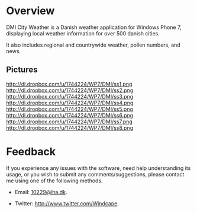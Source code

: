 Overview
========

DMI City Weather is a Danish weather application for Windows Phone 7,
displaying local weather information for over 500 danish cities.

It also includes regional and countrywide weather, pollen numbers, and news.

Pictures
--------

<http://dl.dropbox.com/u/1744224/WP7/DMI/ss1.png>  
<http://dl.dropbox.com/u/1744224/WP7/DMI/ss2.png>  
<http://dl.dropbox.com/u/1744224/WP7/DMI/ss3.png>  
<http://dl.dropbox.com/u/1744224/WP7/DMI/ss4.png>  
<http://dl.dropbox.com/u/1744224/WP7/DMI/ss5.png>  
<http://dl.dropbox.com/u/1744224/WP7/DMI/ss6.png>  
<http://dl.dropbox.com/u/1744224/WP7/DMI/ss7.png>  
<http://dl.dropbox.com/u/1744224/WP7/DMI/ss8.png>  

Feedback
========

If you experience any issues with the software, need help understanding its
usage, or you wish to submit any comments/suggestions, please contact me using
one of the following methods.
 
 * Email: 10229@iha.dk.
 
 * Twitter: <http://www.twitter.com/Windcape>.
